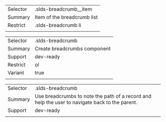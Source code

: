 
|  |  |
|-------|-------|
| Selector | .slds-breadcrumb__item |
| Summary | Item of the breadcrumb list |
| Restrict | .slds-breadcrumb li |
|  |  |


|  |  |
|-------|-------|
| Selector | .slds-breadcrumb |
| Summary | Create breadcrumbs component |
| Support | dev-ready |
| Restrict | ol |
| Variant | true |
|  |  |


|  |  |
|-------|-------|
| Selector | .slds-breadcrumb |
| Summary | Use breadcrumbs to note the path of a record and help the user to navigate back to the parent. |
| Support | dev-ready |
|  |  |

